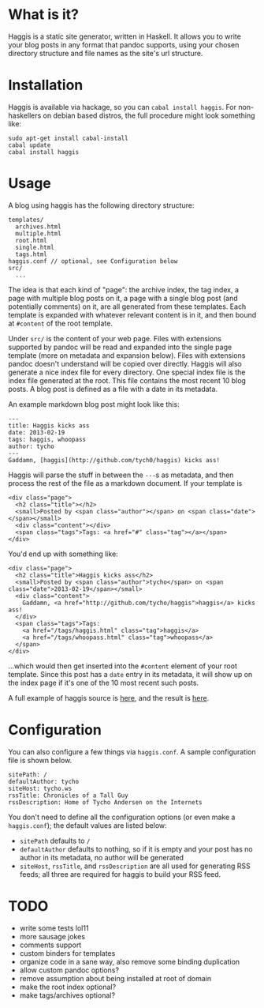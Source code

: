 # What is it?

Haggis is a static site generator, written in Haskell. It allows you to write
your blog posts in any format that pandoc supports, using your chosen
directory structure and file names as the site's url structure.

# Installation

Haggis is available via hackage, so you can `cabal install haggis`. For
non-haskellers on debian based distros, the full procedure might look
something like:

    sudo apt-get install cabal-install
    cabal update
    cabal install haggis

# Usage

A blog using haggis has the following directory structure:

    templates/
      archives.html
      multiple.html
      root.html
      single.html
      tags.html
    haggis.conf // optional, see Configuration below
    src/
      ...

The idea is that each kind of "page": the archive index, the tag index, a page
with multiple blog posts on it, a page with a single blog post (and
potentially comments) on it, are all generated from these templates. Each
template is expanded with whatever relevant content is in it, and then bound
at `#content` of the root template.

Under `src/` is the content of your web page. Files with extensions supported
by pandoc will be read and expanded into the single page template (more on
metadata and expansion below). Files with extensions pandoc doesn't understand
will be copied over directly. Haggis will also generate a nice index file for
every directory. One special index file is the index file generated at the
root. This file contains the most recent 10 blog posts. A blog post is defined
as a file with a date in its metadata.

An example markdown blog post might look like this:

    ---
    title: Haggis kicks ass
    date: 2013-02-19
    tags: haggis, whoopass
    author: tycho
    ---
    Gaddamn, [haggis](http://github.com/tych0/haggis) kicks ass!

Haggis will parse the stuff in between the `---`s as metadata, and then
process the rest of the file as a markdown document. If your template is

    <div class="page">
      <h2 class="title"></h2>
      <small>Posted by <span class="author"></span> on <span class="date"></span></small>
      <div class="content"></div>
      <span class="tags">Tags: <a href="#" class="tag"></a></span>
    </div>

You'd end up with something like:

    <div class="page">
      <h2 class="title">Haggis kicks ass</h2>
      <small>Posted by <span class="author">tycho</span> on <span class="date">2013-02-19</span></small>
      <div class="content">
        Gaddamn, <a href="http://github.com/tycho/haggis">haggis</a> kicks ass!
      </div>
      <span class="tags">Tags:
        <a href="/tags/haggis.html" class="tag">haggis</a>
        <a href="/tags/whoopass.html" class="tag">whoopass</a>
      </span>
    </div>

...which would then get inserted into the `#content` element of your root
template. Since this post has a `date` entry in its metadata, it will show up
on the index page if it's one of the 10 most recent such posts.

A full example of haggis source is [here](http://github.com/tych0/tycho.ws),
and the result is [here](http://beta.tycho.ws).

# Configuration

You can also configure a few things via `haggis.conf`. A sample configuration
file is shown below.

    sitePath: /
    defaultAuthor: tycho
    siteHost: tycho.ws
    rssTitle: Chronicles of a Tall Guy
    rssDescription: Home of Tycho Andersen on the Internets

You don't need to define all the configuration options (or even make a
`haggis.conf`); the default values are listed below:

  * `sitePath` defaults to `/`
  * `defaultAuthor` defaults to nothing, so if it is empty and your post has
    no author in its metadata, no author will be generated
  * `siteHost`, `rssTitle`, and `rssDescription` are all used for generating
    RSS feeds; all three are required for haggis to build your RSS feed.

# TODO

  * write some tests lol11
  * more sausage jokes
  * comments support
  * custom binders for templates
  * organize code in a sane way, also remove some binding duplication
  * allow custom pandoc options?
  * remove assumption about being installed at root of domain
  * make the root index optional?
  * make tags/archives optional?
